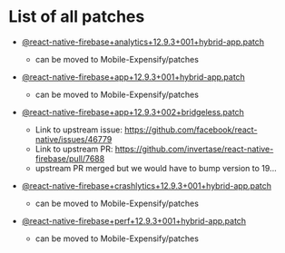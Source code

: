 # List of all patches

- [@react-native-firebase+analytics+12.9.3+001+hybrid-app.patch](@react-native-firebase+analytics+12.9.3+001+hybrid-app.patch)
    - can be moved to Mobile-Expensify/patches

- [@react-native-firebase+app+12.9.3+001+hybrid-app.patch](@react-native-firebase+app+12.9.3+001+hybrid-app.patch)
    - can be moved to Mobile-Expensify/patches

- [@react-native-firebase+app+12.9.3+002+bridgeless.patch](@react-native-firebase+app+12.9.3+002+bridgeless.patch)
    - Link to upstream issue: https://github.com/facebook/react-native/issues/46779
    - Link to upstream PR: https://github.com/invertase/react-native-firebase/pull/7688
    - upstream PR merged but we would have to bump version to 19...

- [@react-native-firebase+crashlytics+12.9.3+001+hybrid-app.patch](@react-native-firebase+crashlytics+12.9.3+001+hybrid-app.patch)
    - can be moved to Mobile-Expensify/patches

- [@react-native-firebase+perf+12.9.3+001+hybrid-app.patch](@react-native-firebase+perf+12.9.3+001+hybrid-app.patch)
    - can be moved to Mobile-Expensify/patches
